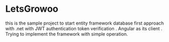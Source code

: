 # LetsGrowoo



this is the sample project to start entity framework database first approach with .net with JWT authentication token verification .
Angular as its client . Trying to implement the framework with simple operation.
